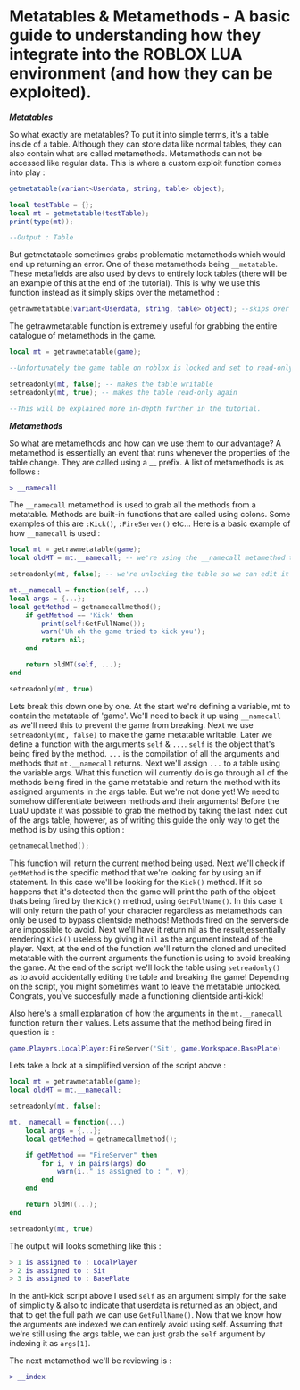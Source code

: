 # Metatables & Metamethods - A basic guide to understanding how they integrate into the ROBLOX LUA environment (and how they can be exploited).

***Metatables***

So what exactly are metatables? To put it into simple terms, it's a table inside of a table. Although they can store data like normal tables, they can also contain what are called metamethods. Metamethods can not be accessed like regular data. This is where a custom exploit function comes into play : 
```lua
getmetatable(variant<Userdata, string, table> object);
```
```lua
local testTable = {};
local mt = getmetatable(testTable);
print(type(mt));

--Output : Table
```

But getmetatable sometimes grabs problematic metamethods which would end up returning an error. One of these metamethods being `__metatable`. These metafields are also used by devs to entirely lock tables (there will be an example of this at the end of the tutorial). This is why we use this function instead as it simply skips over the metamethod :
```lua
getrawmetatable(variant<Userdata, string, table> object); --skips over the __metatable metafield
```
The getrawmetatable function is extremely useful for grabbing the entire catalogue of metamethods in the game.
```lua
local mt = getrawmetatable(game); 

--Unfortunately the game table on roblox is locked and set to read-only, normally making it impossible to edit it. Thankfully there's a way to fix this!

setreadonly(mt, false); -- makes the table writable
setreadonly(mt, true); -- makes the table read-only again

--This will be explained more in-depth further in the tutorial.
```

***Metamethods***

So what are metamethods and how can we use them to our advantage? A metamethod is essentially an event that runs whenever the properties of the table change. They are called using a __ prefix. A list of metamethods is as follows :
```diff
> __namecall
```
The `__namecall` metamethod is used to grab all the methods from a metatable. Methods are built-in functions that are called using colons. Some examples of this are `:Kick()`, `:FireServer()` etc... Here is a basic example of how `__namecall` is used :
```lua
local mt = getrawmetatable(game);
local oldMT = mt.__namecall; -- we're using the __namecall metamethod to backup our current table. We'll need this in the future.

setreadonly(mt, false); -- we're unlocking the table so we can edit it

mt.__namecall = function(self, ...)
local args = {...};
local getMethod = getnamecallmethod();
    if getMethod == 'Kick' then
        print(self:GetFullName());
        warn('Uh oh the game tried to kick you');
        return nil;
    end

    return oldMT(self, ...);
end

setreadonly(mt, true)
```
Lets break this down one by one. At the start we're defining a variable, mt to contain the metatable of 'game'. We'll need to back it up using `__namecall` as we'll need this to prevent the game from breaking. Next we use `setreadonly(mt, false)` to make the game metatable writable. Later we define a function with the arguments `self` & `...`. `self` is the object that's being fired by the method. `...` is the compilation of all the arguments and methods that `mt.__namecall` returns. Next we'll assign `...` to a table using the variable args. What this function will currently do is go through all of the methods being fired in the game metatable and return the method with its assigned arguments in the args table. But we're not done yet! We need to somehow differentiate between methods and their arguments! Before the LuaU update it was possible to grab the method by taking the last index out of the args table, however, as of writing this guide the only way to get the method is by using this option : 
```lua
getnamecallmethod();
```
This function will return the current method being used. Next we'll check if `getMethod` is the specific method that we're looking for by using an if statement. In this case we'll be looking for the `Kick()` method. If it so happens that it's detected then the game will print the path of the object thats being fired by the `Kick()` method, using `GetFullName()`. In this case it will only return the path of your character regardless as metamethods can only be used to bypass clientside methods! Methods fired on the serverside are impossible to avoid. Next we'll have it return nil as the result,essentially rendering `Kick()` useless by giving it `nil` as the argument instead of the player. Next, at the end of the function we'll return the cloned and unedited metatable with the current arguments the function is using to avoid breaking the game. At the end of the script we'll lock the table using `setreadonly()` as to avoid accidentally editing the table and breaking the game! Depending on the script, you might sometimes want to leave the metatable unlocked. Congrats, you've succesfully made a functioning clientside anti-kick!

Also here's a small explanation of how the arguments in the `mt.__namecall` function return their values. Lets assume that the method being fired in question is :  
```lua 
game.Players.LocalPlayer:FireServer('Sit', game.Workspace.BasePlate)
```
Lets take a look at a simplified version of the script above : 
```lua
local mt = getrawmetatable(game);
local oldMT = mt.__namecall;

setreadonly(mt, false);

mt.__namecall = function(...)
    local args = {...};
    local getMethod = getnamecallmethod();

    if getMethod == "FireServer" then
        for i, v in pairs(args) do
            warn(i.." is assigned to : ", v);
        end
    end

    return oldMT(...);
end

setreadonly(mt, true)
```
The output will looks something like this :
```lua
> 1 is assigned to : LocalPlayer 
> 2 is assigned to : Sit
> 3 is assigned to : BasePlate
```
In the anti-kick script above I used `self` as an argument simply for the sake of simplicity & also to indicate that userdata is returned as an object, and that to get the full path we can use `GetFullName()`. Now that we know how the arguments are indexed we can entirely avoid using self. Assuming that we're still using the args table, we can just grab the `self` argument by indexing it as `args[1]`.

The next metamethod we'll be reviewing is :
```diff
> __index
```




